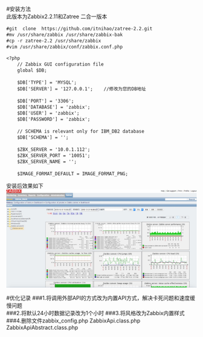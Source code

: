 
#安装方法  
此版本为Zabbix2.2.11和Zatree 二合一版本   
```
#git  clone  https://github.com/itnihao/zatree-2.2.git  
#mv /usr/share/zabbix /usr/share/zabbix-bak  
#cp -r zatree-2.2 /usr/share/zabbix  
#vim /usr/share/zabbix/conf/zabbix.conf.php  
```
```
<?php                                                                                                                             
    // Zabbix GUI configuration file
    global $DB;
 
    $DB['TYPE'] = 'MYSQL';
    $DB['SERVER'] = '127.0.0.1';    //修改为您的DB地址
 
    $DB['PORT'] = '3306';
    $DB['DATABASE'] = 'zabbix';
    $DB['USER'] = 'zabbix';
    $DB['PASSWORD'] = 'zabbix';
 
    // SCHEMA is relevant only for IBM_DB2 database
    $DB['SCHEMA'] = '';
 
    $ZBX_SERVER = '10.0.1.112';
    $ZBX_SERVER_PORT = '10051';
    $ZBX_SERVER_NAME = '';
 
    $IMAGE_FORMAT_DEFAULT = IMAGE_FORMAT_PNG;
```
安装后效果如下 
![image](./zatree/screenshots/zbx.png) 

#优化记录
###1.将调用外部API的方式改为内置API方式，解决卡死问题和速度缓慢问题   
###2.将默认24小时数据记录改为1个小时 
###3.将风格改为Zabbix内置样式 
###4.删除文件zabbix_config.php  ZabbixApi.class.php ZabbixApiAbstract.class.php  

